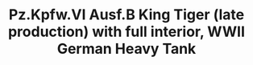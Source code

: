 ---
layout: product
title: "Pz.Kpfw.VI Ausf.B King Tiger (late production) with full interior, WWII German Heavy Tank"
price: "TBA" 
desc: "Maketa"
img_path: "/assets/img/ICM 35364.webp"
brand: "N/A"
available: false
special_offer: false
new: false
soon: false
cat: "010000"
subcat: "013600"
subsubcat: "0N/A"
sifra: "ICM 35364"
popular: false
spec: false
---